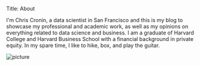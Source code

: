 Title: About

I'm Chris Cronin, a data scientist in San Francisco and this is my blog to showcase my professional and academic work, as well as my opinions on everything related to data science and business. I am a graduate of Harvard College and Harvard Business School with a financial background in private equity. In my spare time, I like to hike, box, and play the guitar.


![picture]('/Users/Cronin/Datascience/portfolio/blog/pages/profshot.png')
